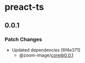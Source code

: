 # preact-ts

## 0.0.1

### Patch Changes

- Updated dependencies [6f4e371]
  - @zoom-image/core@0.0.1
